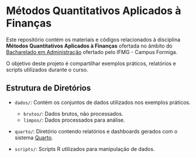 # Métodos Quantitativos Aplicados à Finanças

Este repositório contém os materiais e códigos relacionados à disciplina 
**Métodos Quantitativos Aplicados à Finanças** ofertada no âmbito do 
[Bacharelado em Administração](https://www.formiga.ifmg.edu.br/component/content/article/135-administracao?catid=2&Itemid=203) 
ofertado pelo IFMG - Campus Formiga. 

O objetivo deste projeto é compartilhar exemplos práticos, relatórios e 
scripts utilizados durante o curso.

## Estrutura de Diretórios

- `dados/`: Contém os conjuntos de dados utilizados nos exemplos práticos.

  - `brutos/`: Dados brutos, não processados.
  - `limpos/`: Dados processados para análise.


- `quarto/`: Diretório contendo relatórios e dashboards gerados com o 
sistema [Quarto](https://quarto.org/docs/guide/).

- `scripts/`: Scripts R utilizados para manipulação de dados.
